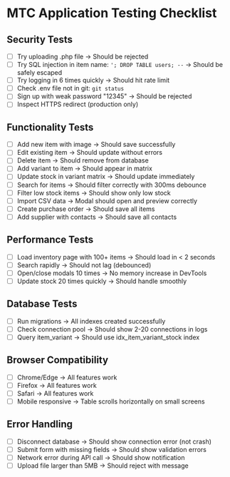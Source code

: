 # MTC Application Testing Checklist

## Security Tests
- [ ] Try uploading .php file → Should be rejected
- [ ] Try SQL injection in item name: `'; DROP TABLE users; --` → Should be safely escaped
- [ ] Try logging in 6 times quickly → Should hit rate limit
- [ ] Check .env file not in git: `git status`
- [ ] Sign up with weak password "12345" → Should be rejected
- [ ] Inspect HTTPS redirect (production only)

## Functionality Tests
- [ ] Add new item with image → Should save successfully
- [ ] Edit existing item → Should update without errors
- [ ] Delete item → Should remove from database
- [ ] Add variant to item → Should appear in matrix
- [ ] Update stock in variant matrix → Should update immediately
- [ ] Search for items → Should filter correctly with 300ms debounce
- [ ] Filter low stock items → Should show only low stock
- [ ] Import CSV data → Modal should open and preview correctly
- [ ] Create purchase order → Should save all items
- [ ] Add supplier with contacts → Should save all contacts

## Performance Tests
- [ ] Load inventory page with 100+ items → Should load in < 2 seconds
- [ ] Search rapidly → Should not lag (debounced)
- [ ] Open/close modals 10 times → No memory increase in DevTools
- [ ] Update stock 20 times quickly → Should handle smoothly

## Database Tests
- [ ] Run migrations → All indexes created successfully
- [ ] Check connection pool → Should show 2-20 connections in logs
- [ ] Query item_variant → Should use idx_item_variant_stock index

## Browser Compatibility
- [ ] Chrome/Edge → All features work
- [ ] Firefox → All features work
- [ ] Safari → All features work
- [ ] Mobile responsive → Table scrolls horizontally on small screens

## Error Handling
- [ ] Disconnect database → Should show connection error (not crash)
- [ ] Submit form with missing fields → Should show validation errors
- [ ] Network error during API call → Should show notification
- [ ] Upload file larger than 5MB → Should reject with message
